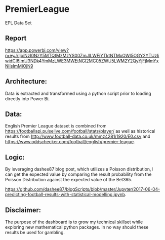 # PremierLeague
EPL Data Set

## Report
https://app.powerbi.com/view?r=eyJrIjoiNzI0NzY5MTQtMzMzYS00ZmJlLWFjYTktNTMxOWI5OGY2YTUzIiwidCI6ImU3NDk4YmMzLWE3MWEtNGI2MC05ZWU5LWM2Y2QyYjFjMmYxNiIsImMiOjN9

## Architecture: 
Data is extracted and transformed using a python script prior to loading directly into Power Bi.

## Data: 
English Premier League dataset is combined from https://footballapi.pulselive.com/football/stats/player/ as well as historical results from http://www.football-data.co.uk/mmz4281/1920/E0.csv and https://www.oddschecker.com/football/english/premier-league. 

## Logic: 
By leveraging dashee87 blog post, which utilizes a Poisson distribution, I can get the expected value by comparing the result probability from the Poisson Distribution against the expected value of the Bet365. 

https://github.com/dashee87/blogScripts/blob/master/Jupyter/2017-06-04-predicting-football-results-with-statistical-modelling.ipynb. 

## Disclaimer: 
The purpose of the dashboard is to grow my technical skillset while exploring new mathematical python packages. In no way should these results be used for gambling.
